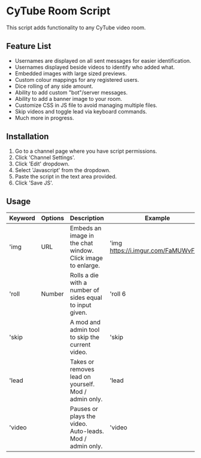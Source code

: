 # CyTube Room Script

This script adds functionality to any CyTube video room.

## Feature List
- Usernames are displayed on all sent messages for easier identification.
- Usernames displayed beside videos to identify who added what.
- Embedded images with large sized previews.
- Custom colour mappings for any registered users.
- Dice rolling of any side amount.
- Ability to add custom "bot"/server messages.
- Ability to add a banner image to your room.
- Customize CSS in JS file to avoid managing multiple files.
- Skip videos and toggle lead via keyboard commands.
- Much more in progress.

## Installation
1. Go to a channel page where you have script permissions.
2. Click 'Channel Settings'.
3. Click 'Edit' dropdown.
4. Select 'Javascript' from the dropdown.
5. Paste the script in the text area provided.
6. Click 'Save JS'.

## Usage

| Keyword | Options | Description                                                 | Example                              |
| ------- | ------- | ----------------------------------------------------------- | ------------------------------------ |
| 'img    | URL     | Embeds an image in the chat window. Click image to enlarge. | 'img https://i.imgur.com/FaMUWvF.jpg |
| 'roll   | Number  | Rolls a die with a number of sides equal to input given.    | 'roll 6                              |
| 'skip   |         | A mod and admin tool to skip the current video.             | 'skip                                |
| 'lead   |         | Takes or removes lead on yourself. Mod / admin only.        | 'lead                                |
| 'video  |         | Pauses or plays the video. Auto-leads. Mod / admin only.    | 'video                               |
